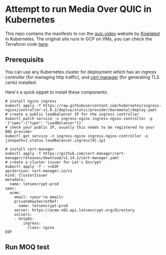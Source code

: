 # Attempt to run Media Over QUIC in Kubernetes

This repo contains the manifests to run the [quic.video](https://quic.video) website by [Kixelated](https://github.com/kixelated) in Kubernetes. The original site runs in GCP on VMs, you can check the Terraform code [here](https://github.com/kixelated/quic.video/tree/main/infra).

## Prerequisits

You can use any Kubernetes cluster for deployment which has an ingress controller (for managing http traffic), and [cert manager](https://cert-manager.io/) (for generating TLS certs) installed.

Here's a quick sippet to install these components:
```
# install nginx ingress
kubectl apply -f https://raw.githubusercontent.com/kubernetes/ingress-nginx/controller-v1.8.2/deploy/static/provider/baremetal/deploy.yaml
# create a public loadbalancer IP for the ingress controller
kubectl patch service -n ingress-nginx ingress-nginx-controller -p '{"spec":{"type": "LoadBalancer"}}'
# check your public IP, usually this needs to be registered to your DNS provider
kubectl get service -n ingress-nginx ingress-nginx-controller -o jsonpath={.status.loadBalancer.ingress[0].ip}

# install cert-manager
kubectl apply -f https://github.com/cert-manager/cert-manager/releases/download/v1.14.2/cert-manager.yaml
# create a cluster issuer for Let's Encrypt
kubectl apply -f - <<EOF
apiVersion: cert-manager.io/v1
kind: ClusterIssuer
metadata:
  name: letsencrypt-prod
spec:
  acme:
    email: <your're email>
    privateKeySecretRef:
      name: letsencrypt-prod
    server: https://acme-v02.api.letsencrypt.org/directory
    solvers:
    - http01:
        ingress:
          class: nginx
EOF          
```

## Run MOQ test



